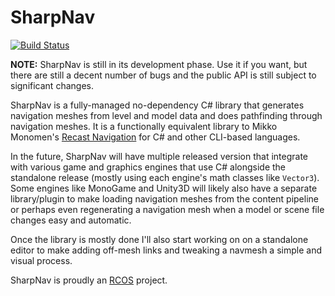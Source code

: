 SharpNav
========
[![Build Status](https://travis-ci.org/Robmaister/SharpNav.svg?branch=master)](https://travis-ci.org/Robmaister/SharpNav)

**NOTE:** SharpNav is still in its development phase. Use it if you want, but
there are still a decent number of bugs and the public API is still subject to
significant changes.

SharpNav is a fully-managed no-dependency C# library that generates navigation
meshes from level and model data and does pathfinding through navigation
meshes. It is a functionally equivalent library to Mikko Monomen's
[Recast Navigation](https://github.com/memononen/recastnavigation) for C# and
other CLI-based languages.

In the future, SharpNav will have multiple released version that integrate
with various game and graphics engines that use C# alongside the standalone
release (mostly using each engine's math classes like `Vector3`). Some engines
like MonoGame and Unity3D will likely also have a separate library/plugin to
make loading navigation meshes from the content pipeline or perhaps even
regenerating a navigation mesh when a model or scene file changes easy and
automatic.

Once the library is mostly done I'll also start working on on a standalone
editor to make adding off-mesh links and tweaking a navmesh a simple and
visual process.

SharpNav is proudly an [RCOS](http://rcos.rpi.edu/) project.
